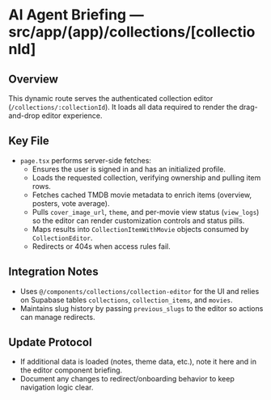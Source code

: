 # AI Agent Briefing — src/app/(app)/collections/[collectionId]

## Overview
This dynamic route serves the authenticated collection editor (`/collections/:collectionId`). It loads all data required to render the drag-and-drop editor experience.

## Key File
- `page.tsx` performs server-side fetches:
  - Ensures the user is signed in and has an initialized profile.
  - Loads the requested collection, verifying ownership and pulling item rows.
  - Fetches cached TMDB movie metadata to enrich items (overview, posters, vote average).
  - Pulls `cover_image_url`, `theme`, and per-movie view status (`view_logs`) so the editor can render customization controls and status pills.
  - Maps results into `CollectionItemWithMovie` objects consumed by `CollectionEditor`.
  - Redirects or 404s when access rules fail.

## Integration Notes
- Uses `@/components/collections/collection-editor` for the UI and relies on Supabase tables `collections`, `collection_items`, and `movies`.
- Maintains slug history by passing `previous_slugs` to the editor so actions can manage redirects.

## Update Protocol
- If additional data is loaded (notes, theme data, etc.), note it here and in the editor component briefing.
- Document any changes to redirect/onboarding behavior to keep navigation logic clear.

